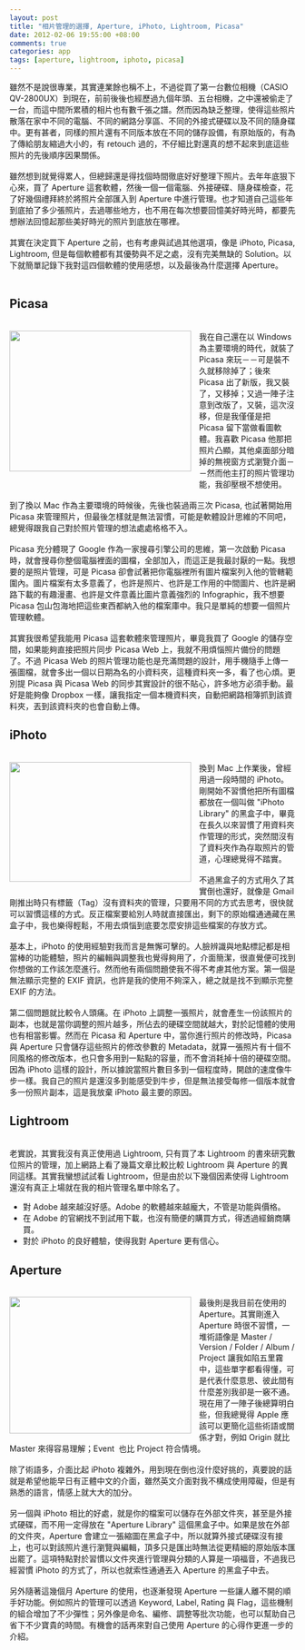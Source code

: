 ```yaml
--- 
layout: post
title: "相片管理的選擇, Aperture, iPhoto, Lightroom, Picasa"
date: 2012-02-06 19:55:00 +08:00
comments: true
categories: app
tags: [aperture, lightroom, iphoto, picasa]
---
```


雖然不是說很專業，其實連業餘也稱不上，不過從買了第一台數位相機（CASIO QV-2800UX）到現在，前前後後也經歷過九個年頭、五台相機，之中還被偷走了一台，而這中間所累積的相片也有數千張之譜。然而因為缺乏整理，使得這些照片散落在家中不同的電腦、不同的網路分享區、不同的外接式硬碟以及不同的隨身碟中。更有甚者，同樣的照片還有不同版本放在不同的儲存設備，有原始版的，有為了傳給朋友縮過大小的，有 retouch 過的，不仔細比對還真的想不起來到底這些照片的先後順序因果關係。<br /><br />雖然想到就覺得累人，但總歸還是得找個時間徹底好好整理下照片。去年年底狠下心來，買了 Aperture 這套軟體，然後一個一個電腦、外接硬碟、隨身碟檢查，花了好幾個禮拜終於將照片全部匯入到 Aperture 中進行管理。也才知道自己這些年到底拍了多少張照片，去過哪些地方，也不用在每次想要回憶美好時光時，都要先想辦法回憶起那些美好時光的照片到底放在哪裡。<br /><br />其實在決定買下 Aperture 之前，也有考慮與試過其他選項，像是 iPhoto, Picasa, Lightroom, 但是每個軟體都有其優勢與不足之處，沒有完美無缺的 Solution。以下就簡單記錄下我對這四個軟體的使用感想，以及最後為什麼選擇 Aperture。<br /><br /><h2>Picasa</h2><br /><div class="separator" style="clear: both; text-align: center;"><a href="http://1.bp.blogspot.com/-2qwWrj1KGvA/Ty-9nAb_trI/AAAAAAAAJQ8/bNJMOMipv0k/s1600/%E8%9E%A2%E5%B9%95%E5%BF%AB%E7%85%A7+2012-02-06+%E4%B8%8B%E5%8D%887.40.12.png" imageanchor="1" style="clear: left; float: left; margin-bottom: 1em; margin-right: 1em;"><img border="0" height="248" src="http://1.bp.blogspot.com/-2qwWrj1KGvA/Ty-9nAb_trI/AAAAAAAAJQ8/bNJMOMipv0k/s320/%E8%9E%A2%E5%B9%95%E5%BF%AB%E7%85%A7+2012-02-06+%E4%B8%8B%E5%8D%887.40.12.png" width="320" /></a></div>我在自己還在以 Windows 為主要環境的時代，就裝了 Picasa 來玩－－可是裝不久就移除掉了；後來 Picasa 出了新版，我又裝了，又移掉；又過一陣子注意到改版了，又裝，這次沒移，但是我僅僅是把 Picasa 留下當做看圖軟體。我喜歡 Picasa 他那把照片凸顯，其他桌面部分暗掉的無視窗方式瀏覽介面－－然而他主打的照片管理功能，我卻壓根不想使用。<br /><br />到了換以 Mac 作為主要環境的時候後，先後也裝過兩三次 Picasa, 也試著開始用 Picasa 來管理照片，但最後怎樣就是無法習慣，可能是軟體設計思維的不同吧，總覺得跟我自己對於照片管理的想法處處格格不入。<br /><br />Picasa 充分體現了 Google 作為一家搜尋引擎公司的思維，第一次啟動 Picasa 時，就會搜尋你整個電腦裡面的圖檔，全部加入，而這正是我最討厭的一點。我想要的是照片管理，可是 Picasa 卻會試著把你電腦裡所有圖片檔案列入他的管轄範圍內。圖片檔案有太多意義了，也許是照片、也許是工作用的中間圖片、也許是網路下載的有趣漫畫、也許是文件意義比圖片意義強烈的 Infographic，我不想要 Picasa 包山包海地把這些東西都納入他的檔案庫中。我只是單純的想要一個照片管理軟體。<br /><br />其實我很希望我能用 Picasa 這套軟體來管理照片，畢竟我買了 Google 的儲存空間，如果能夠直接把照片同步 Picasa Web 上，我就不用煩惱照片備份的問題了。不過 Picasa Web 的照片管理功能也是充滿問題的設計，用手機隨手上傳一張圖檔，就會多出一個以日期為名的小資料夾，這種資料夾一多，看了也心煩。更別提 Picasa 與 Picasa Web 的同步其實設計的很不貼心，許多地方必須手動。最好是能夠像 Dropbox 一樣，讓我指定一個本機資料夾，自動把網路相簿抓到該資料夾，丟到該資料夾的也會自動上傳。<br /><h2>iPhoto</h2><br /><div class="separator" style="clear: both; text-align: center;"><a href="http://3.bp.blogspot.com/-_zmXbDLFrWY/Ty-90OzFvBI/AAAAAAAAJRE/ONDXdXujW8s/s1600/%E8%9E%A2%E5%B9%95%E5%BF%AB%E7%85%A7+2012-02-06+%E4%B8%8B%E5%8D%887.45.23.png" imageanchor="1" style="clear: left; float: left; margin-bottom: 1em; margin-right: 1em;"><img border="0" height="211" src="http://3.bp.blogspot.com/-_zmXbDLFrWY/Ty-90OzFvBI/AAAAAAAAJRE/ONDXdXujW8s/s320/%E8%9E%A2%E5%B9%95%E5%BF%AB%E7%85%A7+2012-02-06+%E4%B8%8B%E5%8D%887.45.23.png" width="320" /></a></div>換到 Mac 上作業後，曾經用過一段時間的 iPhoto。剛開始不習慣他把所有圖檔都放在一個叫做 "iPhoto Library" 的黑盒子中，畢竟在長久以來習慣了用資料夾作管理的形式，突然間沒有了資料夾作為存取照片的管道，心理總覺得不踏實。<br /><br />不過黑盒子的方式用久了其實倒也還好，就像是 Gmail 剛推出時只有標籤（Tag）沒有資料夾的管理，只要用不同的方式去思考，很快就可以習慣這樣的方式。反正檔案要給別人時就直接匯出，剩下的原始檔通通藏在黑盒子中，我也樂得輕鬆，不用去煩惱到底要怎麼安排這些檔案的存放方式。<br /><br />基本上，iPhoto 的使用經驗對我而言是無懈可擊的。人臉辨識與地點標記都是相當棒的功能體驗，照片的編輯與調整我也覺得夠用了，介面簡潔，很直覺便可找到你想做的工作該怎麼進行。然而他有兩個問題使我不得不考慮其他方案。第一個是無法顯示完整的 EXIF 資訊，也許是我的使用不夠深入，總之就是找不到顯示完整 EXIF 的方法。<br /><br />第二個問題就比較令人頭痛。在 iPhoto 上調整一張照片，就會產生一份該照片的副本，也就是當你調整的照片越多，所佔去的硬碟空間就越大，對於記憶體的使用也有相當影響。然而在 Picasa 和 Aperture 中，當你進行照片的修改時，Picasa 與 Aperture 只會儲存這些照片的修改參數的 Metadata，就算一張照片有十個不同風格的修改版本，也只會多用到一點點的容量，而不會消耗掉十倍的硬碟空間。因為 iPhoto 這樣的設計，所以據說當照片數目多到一個程度時，開啟的速度像牛步一樣。我自己的照片是還沒多到能感受到牛步，但是無法接受每修一個版本就會多一份照片副本，這是我放棄 iPhoto 最主要的原因。<br /><h2>Lightroom</h2><br />老實說，其實我沒有真正使用過 Lightroom, 只有買了本 Lightroom 的書來研究數位照片的管理，加上網路上看了幾篇文章比較比較 Lightroom 與 Aperture 的異同這樣。其實我蠻想試試看 Lightroom，但是由於以下幾個因素使得 Lightroom 還沒有真正上場就在我的相片管理名單中除名了。<br /><ul><li>對 Adobe 越來越沒好感。Adobe 的軟體越來越龐大，不管是功能與價格。</li><li>在 Adobe 的官網找不到試用下載，也沒有簡便的購買方式，得透過經銷商購買。</li><li>對於 iPhoto 的良好體驗，使得我對 Aperture 更有信心。</li></ul><h2>Aperture</h2><br /><div class="separator" style="clear: both; text-align: center;"><a href="http://1.bp.blogspot.com/-ijf8w6AZWS0/Ty-96eqxhfI/AAAAAAAAJRM/hlrVa7O6yNk/s1600/%E8%9E%A2%E5%B9%95%E5%BF%AB%E7%85%A7+2012-02-06+%E4%B8%8B%E5%8D%887.43.38.png" imageanchor="1" style="clear: left; float: left; margin-bottom: 1em; margin-right: 1em;"><img border="0" height="241" src="http://1.bp.blogspot.com/-ijf8w6AZWS0/Ty-96eqxhfI/AAAAAAAAJRM/hlrVa7O6yNk/s320/%E8%9E%A2%E5%B9%95%E5%BF%AB%E7%85%A7+2012-02-06+%E4%B8%8B%E5%8D%887.43.38.png" width="320" /></a></div>最後則是我目前在使用的 Aperture。其實剛進入 Aperture 時很不習慣，一堆術語像是 Master / Version / Folder / Album / Project 讓我如陷五里霧中，這些單字都看得懂，可是代表什麼意思、彼此間有什麼差別我卻是一竅不通。現在用了一陣子後總算明白些，但我總覺得 Apple 應該可以更簡化這些術語或關係才對，例如 Origin 就比 Master 來得容易理解；Event &nbsp;也比 Project 符合情境。<br /><br />除了術語多，介面比起 iPhoto 複雜外，用到現在倒也沒什麼好挑的，真要說的話就是希望他能早日有正體中文的介面，雖然英文介面對我不構成使用障礙，但是有熟悉的語言，情感上就大大的加分。<br /><br />另一個與 iPhoto 相比的好處，就是你的檔案可以儲存在外部文件夾，甚至是外接式硬碟，而不用一定得放在 "Aperture Library" 這個黑盒子中。如果是放在外部的文件夾，Aperture 會建立一張縮圖在黑盒子中，所以就算外接式硬碟沒有接上，也可以對該照片進行瀏覽與編輯，頂多只是匯出時無法從更精細的原始版本匯出罷了。這項特點對於習慣以文件夾進行管理與分類的人算是一項福音，不過我已經習慣 iPhoto 的方式了，所以也就索性通通丟入 Aperture 的黑盒子中去。<br /><br />另外隨著這幾個月 Aperture 的使用，也逐漸發現 Aperture 一些讓人離不開的順手好功能。例如照片的管理可以透過 Keyword, Label, Rating 與 Flag，這些機制的組合增加了不少彈性；另外像是命名、編修、調整等批次功能，也可以幫助自己省下不少寶貴的時間。有機會的話再來對自己使用 Aperture 的心得作更進一步的介紹。
